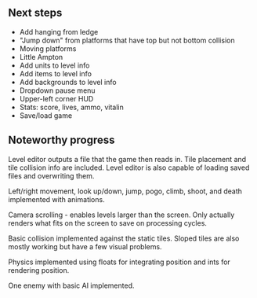 <h2>Next steps</h2>

<ul>
    <li>Add hanging from ledge</li>
    <li>"Jump down" from platforms that have top but not bottom collision</li>
    <li>Moving platforms</li>
    <li>Little Ampton</li>
    <li>Add units to level info</li>
    <li>Add items to level info</li>
    <li>Add backgrounds to level info</li>
    <li>Dropdown pause menu</li>
    <li>Upper-left corner HUD</li>
    <li>Stats: score, lives, ammo, vitalin</li>
    <li>Save/load game</li>
</ul>

<h2>Noteworthy progress</h2>

Level editor outputs a file that the game then reads in. Tile placement and tile collision info are included.
Level editor is also capable of loading saved files and overwriting them.

Left/right movement, look up/down, jump, pogo, climb, shoot, and death implemented with animations.

Camera scrolling - enables levels larger than the screen. Only actually renders what fits on the screen to save on processing cycles.

Basic collision implemented against the static tiles. Sloped tiles are also mostly working but have a few visual problems.

Physics implemented using floats for integrating position and ints for rendering position.

One enemy with basic AI implemented.
